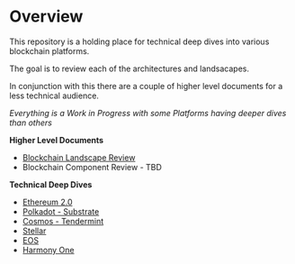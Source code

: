 # Overview
This repository is a holding place for technical deep dives into various blockchain platforms.

The goal is to review each of the architectures and landsacapes.

In conjunction with this there are a couple of higher level documents for a less technical audience.

_Everything is a Work in Progress with some Platforms having deeper dives than others_

**Higher Level Documents**
* [Blockchain Landscape Review](https://drive.google.com/open?id=151eQvR26xuD2AmLHlpO54q9gShxOybG0wIxZhHc5PnA)
* Blockchain Component Review - TBD

**Technical Deep Dives**
* [Ethereum 2.0](./ethereum.md)
* [Polkadot - Substrate](./substrate.md)
* [Cosmos - Tendermint](./tendermint.md) 
* [Stellar](./stellar.md) 
* [EOS](./EOS.md) 
* [Harmony One](./harmonyone.md)
